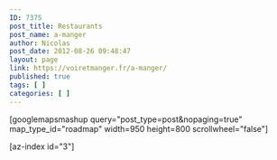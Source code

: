```yaml
---
ID: 7375
post_title: Restaurants
post_name: a-manger
author: Nicolas
post_date: 2012-08-26 09:48:47
layout: page
link: https://voiretmanger.fr/a-manger/
published: true
tags: [ ]
categories: [ ]
---
```

[googlemapsmashup query="post_type=post&nopaging=true" map_type_id="roadmap" width=950 height=800 scrollwheel="false"]

[az-index id="3"]